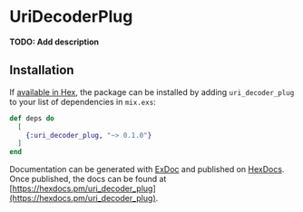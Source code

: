 # UriDecoderPlug

**TODO: Add description**

## Installation

If [available in Hex](https://hex.pm/docs/publish), the package can be installed
by adding `uri_decoder_plug` to your list of dependencies in `mix.exs`:

```elixir
def deps do
  [
    {:uri_decoder_plug, "~> 0.1.0"}
  ]
end
```

Documentation can be generated with [ExDoc](https://github.com/elixir-lang/ex_doc)
and published on [HexDocs](https://hexdocs.pm). Once published, the docs can
be found at [https://hexdocs.pm/uri_decoder_plug](https://hexdocs.pm/uri_decoder_plug).

